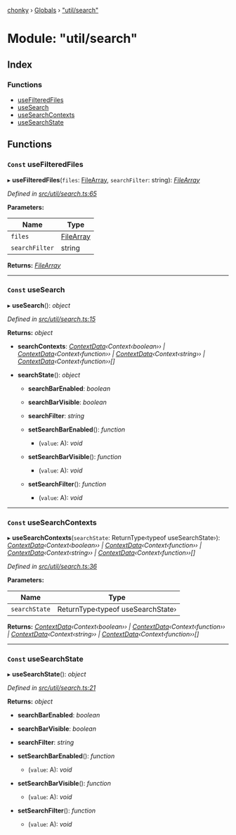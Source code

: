 [chonky](../README.md) › [Globals](../globals.md) › ["util/search"](_util_search_.md)

# Module: "util/search"

## Index

### Functions

* [useFilteredFiles](_util_search_.md#const-usefilteredfiles)
* [useSearch](_util_search_.md#const-usesearch)
* [useSearchContexts](_util_search_.md#const-usesearchcontexts)
* [useSearchState](_util_search_.md#const-usesearchstate)

## Functions

### `Const` useFilteredFiles

▸ **useFilteredFiles**(`files`: [FileArray](_types_files_types_.md#filearray), `searchFilter`: string): *[FileArray](_types_files_types_.md#filearray)*

*Defined in [src/util/search.ts:65](https://github.com/TimboKZ/Chonky/blob/84f690f/src/util/search.ts#L65)*

**Parameters:**

Name | Type |
------ | ------ |
`files` | [FileArray](_types_files_types_.md#filearray) |
`searchFilter` | string |

**Returns:** *[FileArray](_types_files_types_.md#filearray)*

___

### `Const` useSearch

▸ **useSearch**(): *object*

*Defined in [src/util/search.ts:15](https://github.com/TimboKZ/Chonky/blob/84f690f/src/util/search.ts#L15)*

**Returns:** *object*

* **searchContexts**: *[ContextData](../interfaces/_util_context_.contextdata.md)‹Context‹boolean›› | [ContextData](../interfaces/_util_context_.contextdata.md)‹Context‹function›› | [ContextData](../interfaces/_util_context_.contextdata.md)‹Context‹string›› | [ContextData](../interfaces/_util_context_.contextdata.md)‹Context‹function››[]*

* **searchState**(): *object*

  * **searchBarEnabled**: *boolean*

  * **searchBarVisible**: *boolean*

  * **searchFilter**: *string*

  * **setSearchBarEnabled**(): *function*

    * (`value`: A): *void*

  * **setSearchBarVisible**(): *function*

    * (`value`: A): *void*

  * **setSearchFilter**(): *function*

    * (`value`: A): *void*

___

### `Const` useSearchContexts

▸ **useSearchContexts**(`searchState`: ReturnType‹typeof useSearchState›): *[ContextData](../interfaces/_util_context_.contextdata.md)‹Context‹boolean›› | [ContextData](../interfaces/_util_context_.contextdata.md)‹Context‹function›› | [ContextData](../interfaces/_util_context_.contextdata.md)‹Context‹string›› | [ContextData](../interfaces/_util_context_.contextdata.md)‹Context‹function››[]*

*Defined in [src/util/search.ts:36](https://github.com/TimboKZ/Chonky/blob/84f690f/src/util/search.ts#L36)*

**Parameters:**

Name | Type |
------ | ------ |
`searchState` | ReturnType‹typeof useSearchState› |

**Returns:** *[ContextData](../interfaces/_util_context_.contextdata.md)‹Context‹boolean›› | [ContextData](../interfaces/_util_context_.contextdata.md)‹Context‹function›› | [ContextData](../interfaces/_util_context_.contextdata.md)‹Context‹string›› | [ContextData](../interfaces/_util_context_.contextdata.md)‹Context‹function››[]*

___

### `Const` useSearchState

▸ **useSearchState**(): *object*

*Defined in [src/util/search.ts:21](https://github.com/TimboKZ/Chonky/blob/84f690f/src/util/search.ts#L21)*

**Returns:** *object*

* **searchBarEnabled**: *boolean*

* **searchBarVisible**: *boolean*

* **searchFilter**: *string*

* **setSearchBarEnabled**(): *function*

  * (`value`: A): *void*

* **setSearchBarVisible**(): *function*

  * (`value`: A): *void*

* **setSearchFilter**(): *function*

  * (`value`: A): *void*
